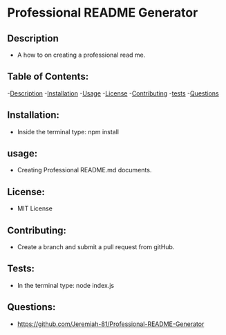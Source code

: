 # Professional README Generator 


  ## Description
  - A how to on creating a professional read me.


  ## Table of Contents:
  -[Description](#Description)
  -[Installation](#Installation)
  -[Usage](#Usage)
  -[License](#License)
  -[Contributing](#Contributing)
  -[tests](#tests)
  -[Questions](#Questions)

  ## Installation:
  - Inside the terminal type: npm install

  ## usage:
  - Creating Professional README.md documents.

  ## License:
  - MIT License

  ## Contributing:
  - Create a branch and submit a pull request from gitHub.

  ## Tests:
  - In the terminal type: node index.js

  ## Questions:
  - https://github.com/Jeremiah-81/Professional-README-Generator

